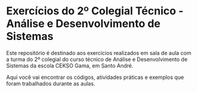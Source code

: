 # Exercícios do 2º Colegial Técnico - Análise e Desenvolvimento de Sistemas

Este repositório é destinado aos exercícios realizados em sala de aula com a turma do 2º colegial do curso técnico de Análise e Desenvolvimento de Sistemas da escola CEKSO Gama, em Santo André.

Aqui você vai encontrar os códigos, atividades práticas e exemplos que foram trabalhados durante as aulas.
